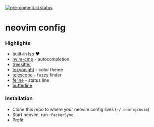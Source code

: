[![pre-commit.ci status](https://results.pre-commit.ci/badge/github/kwigley/nvim-dots/main.svg)](https://results.pre-commit.ci/latest/github/kwigley/nvim-dots/main)

# neovim config

### Highlights

- built-in lsp ❤️
- [nvim-cmp](https://github.com/hrsh7th/nvim-cmp) - autocompletion
- [treesitter](https://github.com/nvim-treesitter/nvim-treesitter)
- [tokyonight](https://github.com/folke/tokyonight.nvim) - color theme
- [telescope](https://github.com/nvim-telescope/telescope.nvim) - fuzzy finder
- [feline](https://github.com/famiu/feline.nvim) - status line
- [bufferline](https://github.com/akinsho/nvim-bufferline.lua)

### Installation

- Clone this repo to where your neovim config lives (`~/.config/nvim`)
- Start neovim, run `:PackerSync`
- Profit

